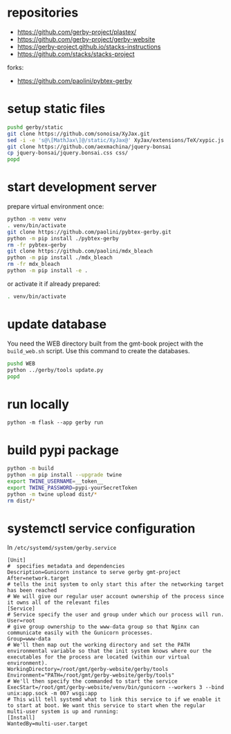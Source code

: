 # repositories

* https://github.com/gerby-project/plastex/
* https://github.com/gerby-project/gerby-website
* https://gerby-project.github.io/stacks-instructions
* https://github.com/stacks/stacks-project

forks:

* https://github.com/paolini/pybtex-gerby


# setup static files

```bash
pushd gerby/static
git clone https://github.com/sonoisa/XyJax.git
sed -i -e 's@\[MathJax\]@/static/XyJax@' XyJax/extensions/TeX/xypic.js
git clone https://github.com/aexmachina/jquery-bonsai
cp jquery-bonsai/jquery.bonsai.css css/
popd
```

# start development server

prepare virtual environment once:

```bash
python -m venv venv
. venv/bin/activate
git clone https://github.com/paolini/pybtex-gerby.git
python -m pip install ./pybtex-gerby
rm -fr pybtex-gerby
git clone https://github.com/paolini/mdx_bleach
python -m pip install ./mdx_bleach
rm -fr mdx_bleach
python -m pip install -e .
```

or activate it if already prepared:

```bash
. venv/bin/activate
```

# update database

You need the WEB directory built from the gmt-book project with the `build_web.sh` script. Use this command to create the databases.

```bash
pushd WEB
python ../gerby/tools update.py
popd
```

# run locally

```
python -m flask --app gerby run
```

# build pypi package

```bash
python -m build
python -m pip install --upgrade twine
export TWINE_USERNAME=__token__
export TWINE_PASSWORD=pypi-yourSecretToken
python -m twine upload dist/*
rm dist/*
```

# systemctl service configuration

In `/etc/systemd/system/gerby.service`

```
[Unit]
#  specifies metadata and dependencies
Description=Gunicorn instance to serve gerby gmt-project
After=network.target
# tells the init system to only start this after the networking target has been reached
# We will give our regular user account ownership of the process since it owns all of the relevant files
[Service]
# Service specify the user and group under which our process will run.
User=root
# give group ownership to the www-data group so that Nginx can communicate easily with the Gunicorn processes.
Group=www-data
# We'll then map out the working directory and set the PATH environmental variable so that the init system knows where our the executables for the process are located (within our virtual environment).
WorkingDirectory=/root/gmt/gerby-website/gerby/tools
Environment="PATH=/root/gmt/gerby-website/gerby/tools"
# We'll then specify the commanded to start the service
ExecStart=/root/gmt/gerby-website/venv/bin/gunicorn --workers 3 --bind unix:app.sock -m 007 wsgi:app
# This will tell systemd what to link this service to if we enable it to start at boot. We want this service to start when the regular multi-user system is up and running:
[Install]
WantedBy=multi-user.target
```